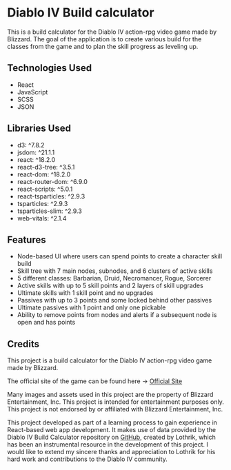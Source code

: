 # Diablo IV Build calculator

This is a build calculator for the Diablo IV action-rpg video game made by Blizzard. The goal of the application is to create various build for the classes from the game and to plan the skill progress as leveling up.

## Technologies Used

- React
- JavaScript
- SCSS
- JSON

## Libraries Used

- d3: ^7.8.2
- jsdom: ^21.1.1
- react: ^18.2.0
- react-d3-tree: ^3.5.1
- react-dom: ^18.2.0
- react-router-dom: ^6.9.0
- react-scripts: ^5.0.1
- react-tsparticles: ^2.9.3
- tsparticles: ^2.9.3
- tsparticles-slim: ^2.9.3
- web-vitals: ^2.1.4

## Features

- Node-based UI where users can spend points to create a character skill build
- Skill tree with 7 main nodes, subnodes, and 6 clusters of active skills
- 5 different classes: Barbarian, Druid, Necromancer, Rogue, Sorcerer
- Active skills with up to 5 skill points and 2 layers of skill upgrades
- Ultimate skills with 1 skill point and no upgrades
- Passives with up to 3 points and some locked behind other passives
- Ultimate passives with 1 point and only one pickable
- Ability to remove points from nodes and alerts if a subsequent node is open and has points

## Credits

This project is a build calculator for the Diablo IV action-rpg video game made by Blizzard.

The official site of the game can be found here -> [Official Site](https://diablo4.blizzard.com/en-us/#:~:text=Diablo%C2%AE%20IV%20is%20the,nightmarish%20dungeons%2C%20and%20legendary%20loot.)

Many images and assets used in this project are the property of Blizzard Entertainment, Inc. This project is intended for entertainment purposes only.
This project is not endorsed by or affiliated with Blizzard Entertainment, Inc.

This project developed as part of a learning process to gain experience in React-based web app development. It makes use of data provided by the Diablo IV Build Calculator repository on [GitHub](https://github.com/Lothrik/diablo4-build-calc), created by Lothrik, which has been an instrumental resource in the development of this project. I would like to extend my sincere thanks and appreciation to Lothrik for his hard work and contributions to the Diablo IV community.

